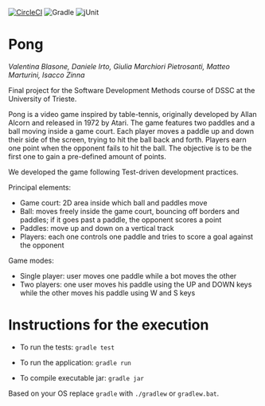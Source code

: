 [![CircleCI](https://circleci.com/gh/Easyisac/pong/tree/main.svg?style=svg)](https://circleci.com/gh/Easyisac/pong/tree/main)
![Gradle](https://img.shields.io/badge/gradle-02303A?style=for-the-badge&logo=gradle&logoColor=white)
![jUnit](https://img.shields.io/badge/Junit5-25A162?style=for-the-badge&logo=junit5&logoColor=white)

# Pong
*Valentina Blasone, Daniele Irto, Giulia Marchiori Pietrosanti, Matteo Marturini, Isacco Zinna*

Final project for the Software Development Methods course of DSSC at the University of Trieste.

Pong is a video game inspired by table-tennis, originally developed by Allan
Alcorn and released in 1972 by Atari.
The game features two paddles and a ball moving inside a game court. Each
player moves a paddle up and down their side of the screen, trying to hit the ball
back and forth. Players earn one point when the opponent fails to hit the ball.
The objective is to be the first one to gain a pre-defined amount of points.

We developed the game following Test-driven development practices.

Principal elements: 

- Game court: 2D area inside which ball and paddles move
- Ball: moves freely inside the game court, bouncing off borders and paddles;
if it goes past a paddle, the opponent scores a point
- Paddles: move up and down on a vertical track
- Players: each one controls one paddle and tries to score a goal against the
opponent

Game modes:
- Single player: user moves one paddle while a bot moves the other
- Two players: one user moves his paddle using the UP and DOWN keys while
the other moves his paddle using W and S keys

# Instructions for the execution

- To run the tests: `gradle test`

- To run the application: `gradle run`

- To compile executable jar: `gradle jar`

Based on your OS replace `gradle` with `./gradlew` or `gradlew.bat`.

